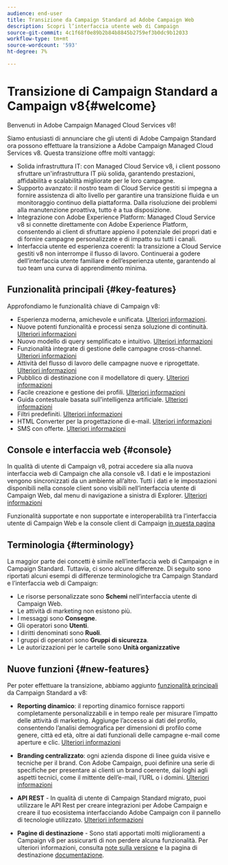 ```yaml
---
audience: end-user
title: Transizione da Campaign Standard ad Adobe Campaign Web
description: Scopri l’interfaccia utente web di Campaign
source-git-commit: 4c1f68f0e89b2b84b8845b2759ef3b0dc9b12033
workflow-type: tm+mt
source-wordcount: '593'
ht-degree: 7%

---
```



# Transizione di Campaign Standard a Campaign v8{#welcome}

<!--
We are thrilled to annonce that you, as a Campaign Standard user, can now benefit from the new version of Adobe Campaign Web User Interface. The migration is seemless and will allow you to use all the intuitive features designed to simplify the creation of personalized cross-channel campaigns. Campaign Web User Interface also brings a connected canvas with Adobe Experience Platform for a unified experience.
-->

Benvenuti in Adobe Campaign Managed Cloud Services v8!

Siamo entusiasti di annunciare che gli utenti di Adobe Campaign Standard ora possono effettuare la transizione a Adobe Campaign Managed Cloud Services v8. Questa transizione offre molti vantaggi:

* Solida infrastruttura IT: con Managed Cloud Service v8, i client possono sfruttare un&#39;infrastruttura IT più solida, garantendo prestazioni, affidabilità e scalabilità migliorate per le loro campagne.
* Supporto avanzato: il nostro team di Cloud Service gestiti si impegna a fornire assistenza di alto livello per garantire una transizione fluida e un monitoraggio continuo della piattaforma. Dalla risoluzione dei problemi alla manutenzione proattiva, tutto è a tua disposizione.
* Integrazione con Adobe Experience Platform: Managed Cloud Service v8 si connette direttamente con Adobe Experience Platform, consentendo ai client di sfruttare appieno il potenziale dei propri dati e di fornire campagne personalizzate e di impatto su tutti i canali.
* Interfaccia utente ed esperienza coerenti: la transizione a Cloud Service gestiti v8 non interrompe il flusso di lavoro. Continuerai a godere dell’interfaccia utente familiare e dell’esperienza utente, garantendo al tuo team una curva di apprendimento minima.

<!--
As a Campaign Standard user, we now offer you a way to migrate to Adobe Campaign v8. You will benefit from both the new Campaign Web interface and the v8 console.
-->

## Funzionalità principali {#key-features}

Approfondiamo le funzionalità chiave di Campaign v8:

* Esperienza moderna, amichevole e unificata. [Ulteriori informazioni](../get-started/connect-to-campaign.md).
* Nuove potenti funzionalità e processi senza soluzione di continuità. [Ulteriori informazioni](../get-started/user-interface.md)
* Nuovo modello di query semplificato e intuitivo. [Ulteriori informazioni](../query/query-modeler-overview.md)
* Funzionalità integrate di gestione delle campagne cross-channel. [Ulteriori informazioni](../msg/gs-messages.md)
* Attività del flusso di lavoro delle campagne nuove e riprogettate. [Ulteriori informazioni](../workflows/gs-workflows.md)
* Pubblico di destinazione con il modellatore di query. [Ulteriori informazioni](../query/query-modeler-overview.md)
* Facile creazione e gestione dei profili. [Ulteriori informazioni](../audience/about-recipients.md)
* Guida contestuale basata sull’intelligenza artificiale. [Ulteriori informazioni](../get-started/using-ai.md)
* Filtri predefiniti. [Ulteriori informazioni](../get-started/predefined-filters.md)
* HTML Converter per la progettazione di e-mail. [Ulteriori informazioni](../email/existing-content.md)
* SMS con offerte. [Ulteriori informazioni](../msg/offers.md)

## Console e interfaccia web {#console}

In qualità di utente di Campaign v8, potrai accedere sia alla nuova interfaccia web di Campaign che alla console v8. I dati e le impostazioni vengono sincronizzati da un ambiente all’altro. Tutti i dati e le impostazioni disponibili nella console client sono visibili nell’interfaccia utente di Campaign Web, dal menu di navigazione a sinistra di Explorer. [Ulteriori informazioni](../get-started/user-interface.md#user-interface-explorer)

Funzionalità supportate e non supportate e interoperabilità tra l’interfaccia utente di Campaign Web e la console client di Campaign [in questa pagina](../get-started/capability-matrix.md)

## Terminologia {#terminology}

La maggior parte dei concetti è simile nell’interfaccia web di Campaign e in Campaign Standard. Tuttavia, ci sono alcune differenze. Di seguito sono riportati alcuni esempi di differenze terminologiche tra Campaign Standard e l’interfaccia web di Campaign:

<!--
* Profiles are **Recipients** in the console. [Learn more](../audience/gs-audiences-recipients.md).
* Test profiles are **Seed addresses**. [Learn more](../preview-test/test-deliveries.md).
* The delivery preparation is the **Delivery analysis**. [Learn more](../monitor/prepare-send.md).
* Audiences are **Lists**. [Learn more](../audience/gs-audiences-recipients.md).
-->

* Le risorse personalizzate sono **Schemi** nell’interfaccia utente di Campaign Web.
* Le attività di marketing non esistono più.
* I messaggi sono **Consegne**.
* Gli operatori sono **Utenti**.
* I diritti denominati sono **Ruoli**.
* I gruppi di operatori sono **Gruppi di sicurezza**.
* Le autorizzazioni per le cartelle sono **Unità organizzative**

## Nuove funzioni {#new-features}

Per poter effettuare la transizione, abbiamo aggiunto [funzionalità principali](https://experienceleague.adobe.com/docs/experience-cloud/campaign/campaign-standard-migration-home.html) da Campaign Standard a v8:

* **Reporting dinamico**: il reporting dinamico fornisce rapporti completamente personalizzabili e in tempo reale per misurare l’impatto delle attività di marketing. Aggiunge l’accesso ai dati del profilo, consentendo l’analisi demografica per dimensioni di profilo come genere, città ed età, oltre ai dati funzionali delle campagne e-mail come aperture e clic. [Ulteriori informazioni](https://experienceleague.adobe.com/docs/experience-cloud/campaign/reporting/get-started-reporting.html)

* **Branding centralizzato**: ogni azienda dispone di linee guida visive e tecniche per il brand. Con Adobe Campaign, puoi definire una serie di specifiche per presentare ai clienti un brand coerente, dai loghi agli aspetti tecnici, come il mittente dell’e-mail, l’URL o i domini. [Ulteriori informazioni](https://experienceleague.adobe.com/docs/experience-cloud/campaign/branding/branding-gs.html)

* **API REST** - In qualità di utente di Campaign Standard migrato, puoi utilizzare le API Rest per creare integrazioni per Adobe Campaign e creare il tuo ecosistema interfacciando Adobe Campaign con il pannello di tecnologie utilizzato. [Ulteriori informazioni](https://experienceleague.adobe.com/docs/experience-cloud/campaign/apis/get-started-apis.html)

* **Pagine di destinazione** - Sono stati apportati molti miglioramenti a Campaign v8 per assicurarti di non perdere alcuna funzionalità. Per ulteriori informazioni, consulta [note sulla versione](../rn/release-notes.md#new-24-4) e la pagina di destinazione [documentazione](../landing-pages/get-started-lp.md).

<!--
* Delivery Alerting: In addition to viewing notifications directly in Campaign, Adobe Campaign also provides an email alerting system to trigger email alerts to users or external stakeholders of important system activities. Create, manage, and receive customizable alerts and dashboards to keep track of delivery successes or failures. Adobe Campaign Delivery Alerting boosts efficiency by keeping all involved Adobe Campaign users in a company automatically informed about the delivery execution status, via email and dashboard. 

* Landing Pages: Landing pages are web forms that can be used to capture information on your audiences, offer subscriptions to a service, display data and grow your database. Landing pages can also be used for acquiring or updating existing profiles, and to set up a double opt-in mechanism, allowing you to to protect the platform from wrong or invalid email addresses, or spambots. [Learn more](../landing-pages/get-started-lp.md)
-->